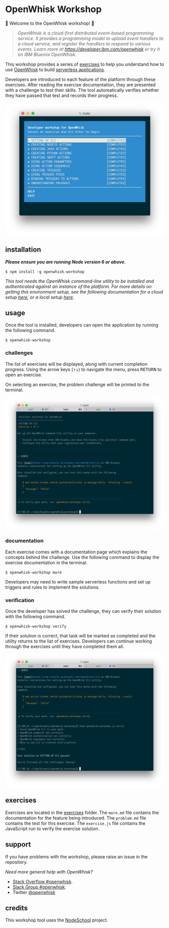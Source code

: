 # OpenWhisk Workshop

🎉 Welcome to the OpenWhisk workshop! 🎉

> *OpenWhisk is a cloud-first distributed event-based programming service. It provides a programming model to upload event handlers to a cloud service, and register the handlers to respond to various events. Learn more at https://developer.ibm.com/openwhisk or try it on IBM Bluemix OpenWhisk.*

This workshop provides a series of [exercises](https://github.com/openwhisk/openwhisk-workshop/tree/master/exercises) to help you understand how to use [OpenWhisk](https://github.com/openwhisk/openwhisk) to build [serverless applications](http://martinfowler.com/articles/serverless.html).


Developers are introduced to each feature of the platform through these exercises. After reading the exercise documentation, they are presented with a challenge to test their skills. The tool automatically verifies whether they have passed that test and records their progress.

![overview](https://raw.githubusercontent.com/jthomas/jthomas.github.io/master/images/ow_workshop.png)


## installation

_**Please ensure you are running Node version 6 or above.**_

```
$ npm install -g openwhisk-workshop 
```

_This tool needs the OpenWhisk command-line utility to be installed and authenticated against an instance of the platform. For more details on getting this environment setup, see the following documentation for a cloud setup [here](https://new-console.ng.bluemix.net/openwhisk/cli), or a local setup [here](https://github.com/apache/incubator-openwhisk-devtools/tree/master/docker-compose)._


## usage 

Once the tool is installed, developers can open the application by running the following command.

```
$ openwhisk-workshop
```

### challenges

The list of exercises will be displayed, along with current completion progress. Using the arrow keys (<kbd>&uparrow;</kbd><kbd>&downarrow;</kbd>) to navigate the menu, press <kbd>RETURN</kbd> to open an exercise.

On selecting an exercise, the problem challenge will be printed to the terminal. 

![exercise](https://raw.githubusercontent.com/jthomas/jthomas.github.io/master/images/challenge.png)

### documentation

Each exercise comes with a documentation page which explains the concepts behind the challenge. Use the following command to display the exercise documentation in the terminal.

```
$ openwhisk-workshop more
```

Developers may need to write sample serverless functions and set up triggers and rules to implement the solutions.

### verification

Once the developer has solved the challenge, they can verify their solution with the following command.

```
$ openwhisk-workshop verify
```

If their solution is correct, that task will be marked as completed and the utility returns to the list of exercises.
Developers can continue working through the exercises until they have completed them all.

![verify](https://raw.githubusercontent.com/jthomas/jthomas.github.io/master/images/verify.png)

## exercises

Exercises are located in the [exercises](./exercises/) folder. The `more.md` file contains the documentation for the feature being introduced. The `problem.md` file contains the test for this exercise. The `exercise.js` file contains the JavaScript run to verify the exercise solution.

## support

If you have problems with the workshop, please raise an issue in the repository. 

*Need more general help with OpenWhisk?*

- [Stack Overflow #openwhisk](http://stackoverflow.com/questions/tagged/openwhisk).
- [Slack Group #openwhisk](https://developer.ibm.com/open/slackin/).
- Twitter [@openwhisk](https://twitter.com/openwhisk)

## credits

This workshop tool uses the [NodeSchool](http://nodeschool.io/) project.

